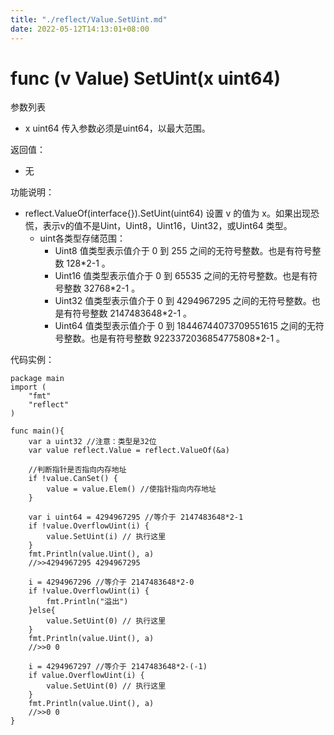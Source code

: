 ```yaml
---
title: "./reflect/Value.SetUint.md"
date: 2022-05-12T14:13:01+08:00
---
```

# func (v Value) SetUint(x uint64)

参数列表

- x uint64 传入参数必须是uint64，以最大范围。

返回值：

- 无

功能说明：

- reflect.ValueOf(interface{}).SetUint(uint64) 设置 v 的值为 x。如果出现恐慌，表示v的值不是Uint，Uint8，Uint16，Uint32，或Uint64 类型。
	- uint各类型存储范围：
		- Uint8 值类型表示值介于 0 到 255 之间的无符号整数。也是有符号整数 128*2-1 。
		- Uint16 值类型表示值介于 0 到 65535 之间的无符号整数。也是有符号整数 32768*2-1 。
		- Uint32 值类型表示值介于 0 到 4294967295 之间的无符号整数。也是有符号整数 2147483648*2-1 。
		- Uint64 值类型表示值介于 0 到 18446744073709551615 之间的无符号整数。也是有符号整数 9223372036854775808*2-1 。

代码实例：
	
	package main
	import (
	    "fmt"
	    "reflect"
	)
	
	func main(){
		var a uint32 //注意：类型是32位
		var value reflect.Value = reflect.ValueOf(&a)
		
		//判断指针是否指向内存地址
		if !value.CanSet() {
			value = value.Elem() //使指针指向内存地址
		}
		
		var i uint64 = 4294967295 //等介于 2147483648*2-1
		if !value.OverflowUint(i) {
			value.SetUint(i) // 执行这里
		}
		fmt.Println(value.Uint(), a)
		//>>4294967295 4294967295
		
		i = 4294967296 //等介于 2147483648*2-0
		if !value.OverflowUint(i) {
			fmt.Println("溢出")
		}else{
			value.SetUint(0) // 执行这里
		}
		fmt.Println(value.Uint(), a)
		//>>0 0
		
		i = 4294967297 //等介于 2147483648*2-(-1)
		if value.OverflowUint(i) {
			value.SetUint(0) // 执行这里
		}
		fmt.Println(value.Uint(), a)
		//>>0 0
	}
